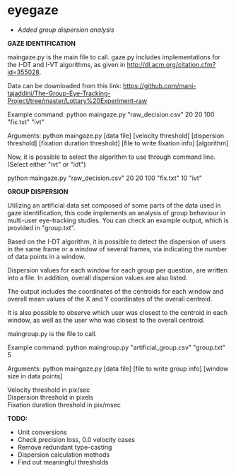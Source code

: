 # eyegaze

* *Added group dispersion analysis*

**GAZE IDENTIFICATION**

maingaze.py is the main file to call.
gaze.py includes implementations for the I-DT and I-VT algorithms, as given in http://dl.acm.org/citation.cfm?id=355028.

Data can be downloaded from this link: https://github.com/mani-tajaddini/The-Group-Eye-Tracking-Project/tree/master/Lottary%20Experiment-raw

Example command:
python maingaze.py "raw_decision.csv" 20 20 100 "fix.txt" "ivt"

Arguments:
python maingaze.py [data file] [velocity threshold] [dispersion threshold] [fixation duration threshold] [file to write fixation info] [algorithm]

Now, it is possible to select the algorithm to use through command line. (Select either "ivt" or "idt")

python maingaze.py "raw_decision.csv" 20 20 100 "fix.txt" 10 "ivt"

**GROUP DISPERSION**

Utilizing an artificial data set composed of some parts of the data used in gaze identification, this code implements an analysis of group behaviour in multi-user eye-tracking studies. You can check an example output, which is provided in "group.txt".

Based on the I-DT algorithm, it is possible to detect the dispersion of users in the same frame or a window of several frames, via indicating the number of data points in a window. 

Dispersion values for each window for each group per question, are written into a file. In addition, overall dispersion values are also listed.

The output includes the coordinates of the centroids for each window and overall mean values of the X and Y coordinates of the overall centroid. 

It is also possible to observe which user was closest to the centroid in each window, as well as the user who was closest to the overall centroid.

maingroup.py is the file to call.

Example command:
python maingroup.py "artificial_group.csv" "group.txt" 5

Arguments:
python maingaze.py [data file] [file to write group info] [window size in data points]

Velocity threshold in pix/sec <br />
Dispersion threshold in pixels <br />
Fixation duration threshold in pix/msec <br />

**TODO:**
* Unit conversions
* Check precision loss, 0.0 velocity cases
* Remove redundant type-casting
* Dispersion calculation methods
* Find out meaningful thresholds
